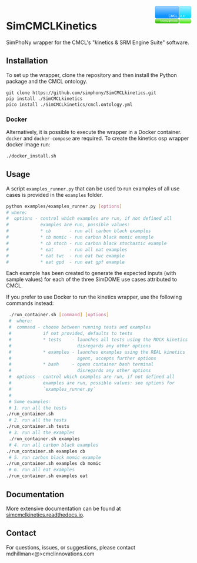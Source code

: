 <img align="right" src="docs/static/cmcl_logo.png" alt="CMCL Logo">

# SimCMCLKinetics
SimPhoNy wrapper for the CMCL's "*k*inetics & SRM Engine Suite" software.

## Installation

<!---installation-start-9ed7307d-->

To set up the wrapper, clone the repository and then install the Python package
and the CMCL ontology.

```shell
git clone https://github.com/simphony/SimCMCLkinetics.git
pip install ./SimCMCLkinetics
pico install ./SimCMCLkinetics/cmcl.ontology.yml
```

### Docker

Alternatively, it is possible to execute the wrapper in a Docker container.
`docker` and `docker-compose` are required. To create the 
kinetics osp wrapper docker image run:

```bash
./docker_install.sh
```

<!---installation-end-9ed7307d-->

## Usage


A script `examples_runner.py` that can be used to run examples of all use cases
is provided in the `examples` folder. 

<!---examples-runner-start-c7140d1f-->

```bash
python examples/examples_runner.py [options]
# where:
#  options - control which examples are run, if not defined all
#            examples are run, possible values:
#            * cb       - run all carbon black examples
#            * cb momic - run carbon black momic example
#            * cb stoch - run carbon black stochastic example
#            * eat      - run all eat examples
#            * eat twc  - run eat twc example
#            * eat gpd  - run eat gpf example
```

<!---examples-runner-end-c7140d1f-->

Each example has been created to generate the expected inputs (with sample
values) for each of the three SimDOME use cases attributed to CMCL.

If you prefer to use Docker to run the kinetics wrapper, use the following
commands instead:

<!---examples-runner-docker-start-bc6ec07e-->

```bash
 ./run_container.sh [command] [options]
 #  where:
 #  command - choose between running tests and examples
 #            if not provided, defaults to tests
 #            * tests    - launches all tests using the MOCK kinetics
 #                         disregards any other options
 #            * examples - launches examples using the REAL kinetics
 #                         agent, accepts further options
 #            * bash     - opens container bash terminal
 #                         disregards any other options
 #  options - control which examples are run, if not defined all
 #            examples are run, possible values: see options for 
 #            `examples_runner.py`
 #
 # Some examples:
 # 1. run all the tests
./run_container.sh
 # 2. run all the tests
./run_container.sh tests
 # 3. run all the examples
 ./run_container.sh examples
 # 4. run all carbon black examples
./run_container.sh examples cb
 # 5. run carbon black momic example
./run_container.sh examples cb momic
 # 6. run all eat examples
./run_container.sh examples eat
```

<!---examples-runner-docker-end-bc6ec07e-->

## Documentation

More extensive documentation can be found at
[simcmclkinetics.readthedocs.io](https://simcmclkinetics.readthedocs.io).

## Contact
For questions, issues, or suggestions, please contact mdhillman<@>cmclinnovations.com
